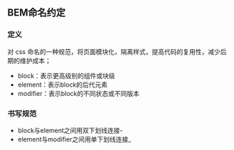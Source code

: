 ## BEM命名约定
### 定义
对 css 命名的一种规范，将页面模块化，隔离样式，提高代码的复用性，减少后期的维护成本；
- block：表示更高级别的组件或块级
- element：表示block的后代元素
- modifier：表示block的不同状态或不同版本

### 书写规范
- block与element之间用双下划线连接-
- element与modifier之间用单下划线连接_